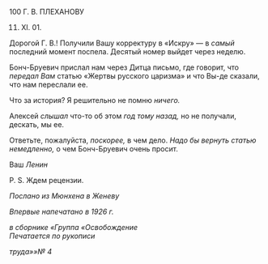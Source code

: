 100 Г. В. ПЛЕХАНОВУ

11. XI. 01.

Дорогой Г. В.! Получили Вашу корректуру в «Искру» — в _самый_ последний момент поспела. Десятый номер выйдет через неделю.

Бонч-Бруевич прислал нам через Дитца письмо, где говорит, что _передал Вам_ статью «Жертвы русского царизма» и что Вы-де сказали, что нам переслали ее.

Что за история? Я решительно не помню _ничего._

Алексей _слышал_ что-то об этом _год тому назад,_ но не получали, дескать, мы ее.

Ответьте, пожалуйста, _поскорее,_ в чем дело. _Надо бы вернуть статью немедленно,_ о чем Бонч-Бруевич очень просит.

Ваш _Ленин_

P. S. Ждем рецензии.

_Послано из Мюнхена в Женеву_

_Впервые напечатано в 1926 г._

_в сборнике «Группа «Освобождение_                                                              _Печатается по рукописи_

_труда»»№ 4_